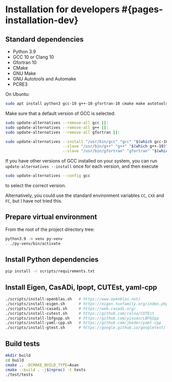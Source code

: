 # Installation for developers #{pages-installation-dev}

## Standard dependencies

- Python 3.9
- GCC 10 or Clang 10
- Gfortran 10
- CMake
- GNU Make
- GNU Autotools and Automake
- PCRE3

On Ubuntu:
```sh
sudo apt install python3 gcc-10 g++-10 gfortran-10 cmake make autotools-dev automake libpcre3-dev
```
Make sure that a default version of GCC is selected:
```sh
sudo update-alternatives --remove-all gcc ||:
sudo update-alternatives --remove-all g++ ||:
sudo update-alternatives --remove-all gfortran ||:

sudo update-alternatives --install "/usr/bin/gcc" "gcc" "$(which gcc-10)" 100 \
                         --slave "/usr/bin/g++" "g++" "$(which g++-10)" \
                         --slave "/usr/bin/gfortran" "gfortran" "$(which gfortran-10)"
```
If you have other versions of GCC installed on your system, you can run `update-alternatives --install` once for each version, and then execute
```sh
sudo update-alternatives --config gcc
```
to select the correct version.

Alternatively, you could use the standard environment variables `CC`, `CXX` and `FC`, but I have not tried this.

## Prepare virtual environment

From the root of the project directory tree:

```sh
python3.9 -m venv py-venv
. ./py-venv/bin/activate
```

## Install Python dependencies

```sh
pip install -r scripts/requirements.txt
```
## Install Eigen, CasADi, Ipopt, CUTEst, yaml-cpp

```sh
./scripts/install-openblas.sh   # https://www.openblas.net/
./scripts/install-eigen.sh      # https://eigen.tuxfamily.org/index.php
./scripts/install-casadi.sh     # https://web.casadi.org/
./scripts/install-cutest.sh     # https://github.com/ralna/CUTEst
./scripts/install-lbfgspp.sh    # https://github.com/yixuan/LBFGSpp
./scripts/install-yaml-cpp.sh   # https://github.com/jbeder/yaml-cpp
./scripts/install-gtest.sh      # https://google.github.io/googletest/
```

## Build tests

```sh
mkdir build
cd build
cmake .. -DCMAKE_BUILD_TYPE=Asan
cmake --build . -j$(nproc) -t tests
./test/tests
```